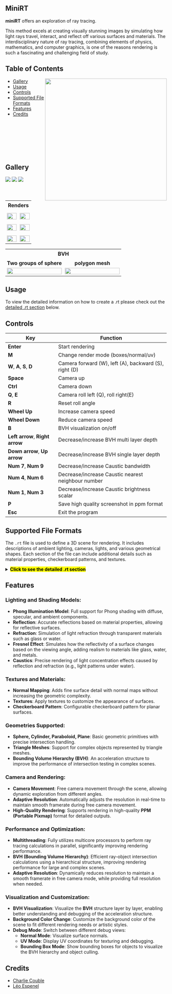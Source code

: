 ## MiniRT

**miniRT** offers an exploration of ray tracing.

This method excels at creating visually stunning images by simulating how light rays travel, 
interact, and reflect off various surfaces and materials.
The interdisciplinary nature of ray tracing, combining elements of physics, mathematics, and computer graphics, 
is one of the reasons rendering is such a fascinating and challenging field of study.

## Table of Contents

<img align="right" width="380" height="380" src="./assets/screenshots/cornell.gif">

- [Gallery](#gallery)
- [Usage](#usage)
- [Controls](#controls)
- [Supported File Formats](#supported-file-formats)
- [Features](#features)
- [Credits](#credits)

<br>     
<br>     
<br>     
<br>     
<br>     
<br>     
 




## Gallery
<img src="assets/screenshots/f40.png">
<img src="assets/screenshots/steemed.png">
<img src="assets/screenshots/mp4.png">

<!-- Table one -->
<table style="width:100%; border-collapse:collapse;">	
  <tr>
    <!-- Title -->
			<th colspan=2>Renders</th>
	</tr>
  <tr>
    <td style="width:50%; padding:5px; text-align:center;">
      <div style="font-weight:bold; margin-bottom:5px;"></div>
      <img src="assets/screenshots/mkds.png" style="width:100%; height:auto;">
    </td>
    <td style="width:50%; padding:5px; text-align:center;">
      <div style="font-weight:bold; margin-bottom:5px;"></div>
      <img src="assets/screenshots/pool_caustic.png" style="width:100%; height:auto;">
    </td>
  </tr>
	</tr>
    <td style="width:50%; padding:5px; text-align:center;">
      <div style="font-weight:bold; margin-bottom:5px;"></div>
      <img src="assets/screenshots/teapot.png" style="width:100%; height:auto;">
    </td>
    <td style="width:50%; padding:5px; text-align:center;">
      <div style="font-weight:bold; margin-bottom:5px;"></div>
      <img src="assets/screenshots/para.png" style="width:100%; height:auto;">
    </td>
  </tr>
	</tr>
    <td style="width:50%; padding:5px; text-align:center;">
      <div style="font-weight:bold; margin-bottom:5px;"></div>
      <img src="assets/screenshots/room.png" style="width:100%; height:auto;">
    </td>
    <td style="width:50%; padding:5px; text-align:center;">
      <div style="font-weight:bold; margin-bottom:5px;"></div>
      <img src="assets/screenshots/pool.png" style="width:100%; height:auto;">
    </td>
  </tr>
</table>
<!-- Table Two -->
<table style="width:100%; border-collapse:collapse;">	
  <tr>
    <!-- Title -->
			<th colspan=2>BVH</th>
	</tr>
  <tr>
    <td style="width:50%; padding:5px; text-align:center;">
      <div style="font-weight:bold; margin-bottom:5px;">Two groups of sphere</div>
      <img src="assets/screenshots/bvh.png" style="width:100%; height:auto;">
    </td>
    <td style="width:50%; padding:5px; text-align:center;">
      <div style="font-weight:bold; margin-bottom:5px;">polygon mesh</div>
      <img src="assets/screenshots/bvh_2.png" style="width:100%; height:auto;">
    </td>
  </tr>
	
</table>



## Usage

To view the detailed information on how to create a .rt please check out the [detailed .rt section](#section-rt) below.

## Controls

| **Key**                  | **Function**                              |
|--------------------------|-------------------------------------------|
| **Enter**                | Start rendering                           |
| **M**                    | Change render mode (boxes/normal/uv)      |
| **W**, **A**, **S**, **D** |Camera forward (W), left (A), backward (S), right (D)
| **Space**                | Camera up                                 |
| **Ctrl**                 | Camera down                               |
| **Q**, **E**             | Camera roll left (Q),  roll right(E)      |
| **R**                    | Reset roll angle                          |
| **Wheel Up**             | Increase camera speed                     |
| **Wheel Down**           | Reduce camera speed                       |
| **B**                    | BVH visualization on/off                  |
| **Left arrow**, **Right arrow** | Decrease/increase BVH multi layer depth |
| **Down arrow**, **Up arrow** | Decrease/increase BVH single layer depth  |
| **Num 7**, **Num 9** | Decrease/increase Caustic bandwidth  |
| **Num 4**, **Num 6** | Decrease/increase Caustic nearest neighbour number  |
| **Num 1**, **Num 3** | Decrease/increase Caustic brightness scalar  |
| **P** | Save high quality screenshot in ppm format |
| **Esc**                  | Exit the program                          |

## Supported File Formats

The `.rt` file is used to define a 3D scene for rendering. It includes descriptions of ambient lighting, cameras, lights, and various geometrical shapes. Each section of the file can include additional details such as material properties, checkerboard patterns, and textures.

<details id="section-rt">
 <summary><strong><mark>Click to see the detailed .rt section</mark></strong></summary>

### General Rules
- Each element type starts with a unique identifier.
- The following elements can only be declared once in the scene:
  - **Ambient lighting (`A`)**
  - **Camera (`C`)**
- You can add multiple instances of other elements, such as lights (`L`), spheres (`sp`), planes (`pl`), cylinders (`cy`), and paraboloids (`pa`).
- Element-specific information must follow in a strict order based on the defined format.
- Elements can be separated by one or more line breaks, and information within an element can be separated by one or more spaces.
- The order of element declarations within the file is flexible; you may place them in any sequence.
- Ensure that all coordinates are in 3D space, and colors are represented in standard RGB format.
- For geometrical shapes, an optional material section can be added after the object definition to specify properties like diffuse and specular ratios.
- Checkerboard patterns can be optionally applied to geometrical shapes.
- Textures can also be specified for shapes, allowing for image-based appearances.

### Object Summary Table

| **Identifier** | **Description**  | **Format**                                                                                             |
|----------------|------------------|--------------------------------------------------------------------------------------------------------|
| `A`            | Ambient Lighting  | `A <ambient_lighting_ratio> <R,G,B>`                                                                  |
| `C`            | Camera            | `C <view_point_x,y,z> <orientation_x,y,z> <FOV>`                                                      |
| `L`            | Light             | `L <position_x,y,z> <brightness_ratio> <R,G,B>`                                                       |
| `sp`           | Sphere            | `sp <center_x,y,z> <diameter> <R,G,B>`                    				             |
| `pl`           | Plane             | `pl <point_x,y,z> <normal_x,y,z> <R,G,B>`                                                             |
| `cy`           | Cylinder          | `cy <center_x,y,z> <axis_vector_x,y,z> <diameter> <height> <R,G,B>`			             |
| `pa`           | Paraboloid        | `pa <center_x,y,z> <axis_vector_x,y,z> <radius> <height> <disk> <R,G,B>`|
| `mesh`           | Mesh        | `mesh <object_path.obj> <center_x,y,z> <axis_vector_front_x,y,z> <axis_vector_up_x,y,z> <scale>`|

### Optional specification can be added at the end of any geometry:

### Material (`ma`)

`ma:<kd>,<ks>,<ss>,<reflection>,<refraction>,<refraction_blend>`

| **Property**     | **Description**                                          | **Range**                          |
|------------------|----------------------------------------------------------|------------------------------------|
| `kd`             | Diffuse ratio (float `0.0` to `1.0`)                    | `0.0` to `1.0`                     |
| `ks`             | Specular ratio (float `0.0` to `1.0`)                   | `0.0` to `1.0`                     |
| `ss`             | Specular shine (float `0` to `DBLMAX`)                  | `0` to `DBLMAX`                    |
| `reflection`     | Reflection ratio (float `0.0` to `1.0`)                 | `0.0` (no reflection) to `1.0` (full reflection) |
| `refraction`     | Refraction index (integer `1` to `5` or `0`)            | `0` (none), `1` to `5.0`           |
| `refraction_blend`     | Refraction blend (float `0.0` to `1.0`)           	     | `0.0` (no refraction) to `1.0` (full refraction) |

### Checkerboard (`ch`)
`ch:<x_size>,<y_size> <R,G,B> <R,G,B>`

| **Property**   | **Description**                                                            | **Range**                         |
|----------------|----------------------------------------------------------------------------|-----------------------------------|
| `x_size`       | Number of tiles along the X-axis                                           | `0` to `INT_MAX/2` (integer)      |
| `y_size`       | Number of tiles along the Y-axis                                           | `0` to `INT_MAX/2` (integer)      |
| `x_color`      | Color for the tiles in the X direction                                     | `R,G,B` values `[0-255]`          |
| `y_color`      | Color for the tiles in the Y direction                                     | `R,G,B` values `[0-255]`          |

### Texture (`tx`)
`tx:<path_to_texture1>,<path_to_texture2(optional)>,<path_to_texture3(optional)>`

| **Property**      | **Description**                                                   | **Details**                                   |
|-------------------|-------------------------------------------------------------------|-----------------------------------------------|
| `texture1.ppm`    | Texture for the main shape                                        | Applicable to all shapes                      |
| `texture2.ppm`    | (Optional) Top texture					        | Only for shapes like cylinders and paraboloids|
| `texture3.ppm`    | (Optional) Bottom texture					        | Only for cylinders                            |

### Normal Map (`nm`)
`nm:<path_to_normal_map>,<path_to_normal_map2(optional)>,<path_to_normal_map3(optional)>`

| **Property**      | **Description**                                                   | **Details**                                   |
|-------------------|-------------------------------------------------------------------|-----------------------------------------------|
| `normal_map1.ppm` | Normal Map for the main shape                                     | Applicable to all shapes                      |
| `normal_map2.ppm` | (Optional) Top Normal Map				        	| Only for shapes like cylinders and paraboloids|
| `normal_map3.ppm` | (Optional) Bottom Normal Map			        	| Only for cylinders                            |

### Background Color (`bkg`)
`bkg:<R,G,B>`

### Caustic (`ca`)
`ca:<photon_nb>`

### Save render (`sr`)
`sr:<width>,<height>`

### Sample .rt File

```plaintext
C 0,-25,60 0,1,0 90

A 0.2 255,255,255

L 0,30,99 1 255,255,255

pl 0,0,0 0,0,-1 180,180,180 ma:0.85,1.0,64,0.4,0 ch:1,1 40,40,40 210,210,200

cy 50,50,50 0.5,0,1 20 50 208,210,215

sp 0,50.6,50 20 255,0,0 ma:0.79,1,1024,0.08,0 tx:textures/pool_14.ppm

pa -50,50,25 0,0,1 20 50 0 220,220,190 ch:10,10 120,20,220 220,50,120
```
</details>

## Features

### Lighting and Shading Models:
- **Phong Illumination Model**: Full support for Phong shading with diffuse, specular, and ambient components.
- **Reflection**: Accurate reflections based on material properties, allowing for reflective surfaces.
- **Refraction**: Simulation of light refraction through transparent materials such as glass or water.
- **Fresnel Effect**: Simulates how the reflectivity of a surface changes based on the viewing angle, adding realism to materials like glass, water, and metals.
- **Caustics**: Precise rendering of light concentration effects caused by reflection and refraction (e.g., light patterns under water).

### Textures and Materials:
- **Normal Mapping**: Adds fine surface detail with normal maps without increasing the geometric complexity.
- **Textures**: Apply textures to customize the appearance of surfaces.
- **Checkerboard Pattern**: Configurable checkerboard pattern for planar surfaces.

### Geometries Supported:
- **Sphere, Cylinder, Paraboloid, Plane**: Basic geometric primitives with precise intersection handling.
- **Triangle Meshes**: Support for complex objects represented by triangle meshes.
- **Bounding Volume Hierarchy (BVH)**: An acceleration structure to improve the performance of intersection testing in complex scenes.

### Camera and Rendering:
- **Camera Movement**: Free camera movement through the scene, allowing dynamic exploration from different angles.
- **Adaptive Resolution**: Automatically adjusts the resolution in real-time to maintain smooth framerate during free camera movement.
- **High-Quality Rendering**: Supports rendering in high-quality **PPM (Portable Pixmap)** format for detailed outputs.

### Performance and Optimization:
- **Multithreading**: Fully utilizes multicore processors to perform ray tracing calculations in parallel, significantly improving rendering performance.
- **BVH (Bounding Volume Hierarchy)**: Efficient ray-object intersection calculations using a hierarchical structure, improving rendering performance for large and complex scenes.
- **Adaptive Resolution**: Dynamically reduces resolution to maintain a smooth framerate in free camera mode, while providing full resolution when needed.

### Visualization and Customization:
- **BVH Visualization**: Visualize the **BVH** structure layer by layer, enabling better understanding and debugging of the acceleration structure.
- **Background Color Change**: Customize the background color of the scene to fit different rendering needs or artistic styles.
- **Debug Mode**: Switch between different debug views:
  - **Normal Mode**: Visualize surface normals.
  - **UV Mode**: Display UV coordinates for texturing and debugging.
  - **Bounding Box Mode**: Show bounding boxes for objects to visualize the BVH hierarchy and object culling.

## Credits

- [Charlie Couble](https://github.com/c-couble)
- [Léo Espenel](https://github.com/lespenel)

